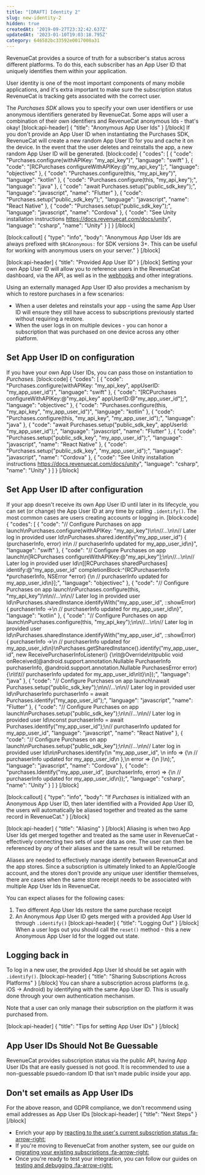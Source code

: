 ```yaml
---
title: "[DRAFT] Identity 2"
slug: new-identity-2
hidden: true
createdAt: '2019-09-27T23:32:42.637Z'
updatedAt: '2023-01-10T19:03:18.795Z'
category: 646582bc33592e0017008a31
---
```

RevenueCat provides a source of truth for a subscriber's status across different platforms. To do this, each subscriber has an App User ID that uniquely identifies them within your application. 

User identity is one of the most important components of many mobile applications, and it's extra important to make sure the subscription status RevenueCat is tracking gets associated with the correct user.

The *Purchases SDK* allows you to specify your own user identifiers or use anonymous identifiers generated by RevenueCat. Some apps will user a combination of their own identifiers and RevenueCat anonymous Ids - that's okay!
[block:api-header]
{
  "title": "Anonymous App User Ids"
}
[/block]
If you don't provide an App User ID when instantiating the Purchases SDK, RevenueCat will create a new random App User ID for you and cache it on the device. In the event that the user deletes and reinstalls the app, a new random App User ID will be generated.
[block:code]
{
  "codes": [
    {
      "code": "Purchases.configure(withAPIKey: \"my_api_key\")",
      "language": "swift"
    },
    {
      "code": "[RCPurchases configureWithAPIKey:@\"my_api_key\"];",
      "language": "objectivec"
    },
    {
      "code": "Purchases.configure(this, \"my_api_key\")",
      "language": "kotlin"
    },
    {
      "code": "Purchases.configure(this, \"my_api_key\");",
      "language": "java"
    },
    {
      "code": "await Purchases.setup(\"public_sdk_key\");",
      "language": "javascript",
      "name": "Flutter"
    },
    {
      "code": "Purchases.setup(\"public_sdk_key\");",
      "language": "javascript",
      "name": "React Native"
    },
    {
      "code": "Purchases.setup(\"public_sdk_key\");",
      "language": "javascript",
      "name": "Cordova"
    },
    {
      "code": "See Unity installation instructions https://docs.revenuecat.com/docs/unity",
      "language": "csharp",
      "name": "Unity"
    }
  ]
}
[/block]

[block:callout]
{
  "type": "info",
  "body": "Anonymous App User Ids are always prefixed with `$RCAnonymous:` for SDK versions 3+. This can be useful for working with anonymous users on your server."
}
[/block]

[block:api-header]
{
  "title": "Provided App User ID"
}
[/block]
Setting your own App User ID will allow you to reference users in the RevenueCat dashboard, via the API, as well as in the [webhooks](doc:webhooks) and other integrations.

Using an externally managed App User ID also provides a mechanism by which to restore purchases in a few scenarios: 
* When a user deletes and reinstalls your app - using the same App User ID will ensure they still have access to subscriptions previously started without requiring a restore.
* When the user logs in on multiple devices - you can honor a subscription that was purchased on one device across any other platform.

## Set App User ID on configuration
If you have your own App User IDs, you can pass those on instantiation to *Purchases*.
[block:code]
{
  "codes": [
    {
      "code": "Purchases.configure(withAPIKey: \"my_api_key\", appUserID: \"my_app_user_id\")",
      "language": "swift"
    },
    {
      "code": "[RCPurchases configureWithAPIKey:@\"my_api_key\" appUserID:@\"my_app_user_id\"];",
      "language": "objectivec"
    },
    {
      "code": "Purchases.configure(this, \"my_api_key\", \"my_app_user_id\")",
      "language": "kotlin"
    },
    {
      "code": "Purchases.configure(this, \"my_api_key\", \"my_app_user_id\");",
      "language": "java"
    },
    {
      "code": "await Purchases.setup(\"public_sdk_key\", appUserId: \"my_app_user_id\");",
      "language": "javascript",
      "name": "Flutter"
    },
    {
      "code": "Purchases.setup(\"public_sdk_key\", \"my_app_user_id\");",
      "language": "javascript",
      "name": "React Native"
    },
    {
      "code": "Purchases.setup(\"public_sdk_key\", \"my_app_user_id\");",
      "language": "javascript",
      "name": "Cordova"
    },
    {
      "code": "See Unity installation instructions https://docs.revenuecat.com/docs/unity",
      "language": "csharp",
      "name": "Unity"
    }
  ]
}
[/block]
## Set App User ID after configuration
If your app doesn't receive its own App User ID until later in its lifecycle, you can set (or change) the App User ID at any time by calling `.identify()`. The most common cases are users creating accounts or logging in. 
[block:code]
{
  "codes": [
    {
      "code": "// Configure Purchases on app launch\nPurchases.configure(withAPIKey: \"my_api_key\")\n\n//...\n\n// Later log in provided user Id\nPurchases.shared.identify(\"my_app_user_id\") { (purchaserInfo, error) in\n    // purchaserInfo updated for my_app_user_id\n}",
      "language": "swift"
    },
    {
      "code": "// Configure Purchases on app launch\n[RCPurchases configureWithAPIKey:@\"my_api_key\"];\n\n//...\n\n// Later log in provided user Id\n[[RCPurchases sharedPurchases] identify:@\"my_app_user_id\" completionBlock:^(RCPurchaserInfo *purchaserInfo, NSError *error) {\n    // purchaserInfo updated for my_app_user_id\n}];",
      "language": "objectivec"
    },
    {
      "code": "// Configure Purchases on app launch\nPurchases.configure(this, \"my_api_key\")\n\n//...\n\n// Later log in provided user Id\nPurchases.sharedInstance.identifyWith(\"my_app_user_id\", ::showError) { purchaserInfo ->\n  // purchaserInfo updated for my_app_user_id\n}",
      "language": "kotlin"
    },
    {
      "code": "// Configure Purchases on app launch\nPurchases.configure(this, \"my_api_key\");\n\n//...\n\n// Later log in provided user Id\nPurchases.sharedInstance.identifyWith(\"my_app_user_id\", ::showError) { purchaserInfo ->\n  // purchaserInfo updated for my_app_user_id\n}\nPurchases.getSharedInstance().identify(\"my_app_user_id\", new ReceivePurchaserInfoListener() {\n\t@Override\n\tpublic void onReceived(@android.support.annotation.Nullable PurchaserInfo purchaserInfo, @android.support.annotation.Nullable PurchasesError error) {\n\t\t// purchaserInfo updated for my_app_user_id\n\t}\n});",
      "language": "java"
    },
    {
      "code": "// Configure Purchases on app launch\nawait Purchases.setup(\"public_sdk_key\");\n\n//...\n\n// Later log in provided user Id\nPurchaserInfo purchaserInfo = await Purchases.identify(\"my_app_user_id\");",
      "language": "javascript",
      "name": "Flutter"
    },
    {
      "code": "// Configure Purchases on app launch\nPurchases.setup(\"public_sdk_key\");\n\n//...\n\n// Later log in provided user Id\nconst purchaserInfo = await Purchases.identify(\"my_app_user_id\");\n// purchaserInfo updated for my_app_user_id",
      "language": "javascript",
      "name": "React Native"
    },
    {
      "code": "// Configure Purchases on app launch\nPurchases.setup(\"public_sdk_key\");\n\n//...\n\n// Later log in provided user Id\n\nPurchases.identify(\n  \"my_app_user_id\", \n  info => {\n    // purchaserInfo updated for my_app_user_id\n  },\n  error => {\n  }\n);",
      "language": "javascript",
      "name": "Cordova"
    },
    {
      "code": "purchases.Identify(\"my_app_user_id\", (purchaserInfo, error) => {\n  // purchaserInfo updated for my_app_user_id\n});",
      "language": "csharp",
      "name": "Unity"
    }
  ]
}
[/block]

[block:callout]
{
  "type": "info",
  "body": "If *Purchases* is initialized with an Anonymous App User ID, then later identified with a Provided App User ID, the users will automatically be aliased together and treated as the same record in RevenueCat."
}
[/block]

[block:api-header]
{
  "title": "Aliasing"
}
[/block]
Aliasing is when two App User Ids get merged together and treated as the same user in RevenueCat - effectively connecting two sets of user data as one. The user can then be referenced by *any* of their aliases and the same result will be returned.

Aliases are needed to effectively manage identify between RevenueCat and the app stores. Since a subscription is ultimately linked to an Apple/Google account, and the stores don't provide any unique user identifier themselves, there are cases when the same store receipt needs to be associated with multiple App User Ids in RevenueCat.

You can expect aliases for the following cases:
1. Two different App User Ids restore the same purchase receipt
2. An Anonymous App User ID gets merged with a provided App User Id through `.identify()`
[block:api-header]
{
  "title": "Logging Out"
}
[/block]
When a user logs out you should call the `reset()` method - this a new Anonymous App User Id for the logged out state.

## Logging back in
To log in a new user, the provided App User Id should be set again with `.identify()`.
[block:api-header]
{
  "title": "Sharing Subscriptions Across Platforms"
}
[/block]
You can share a subscription across platforms (e.g. iOS -> Android) by identifying with the same App User ID. This is usually done through your own authentication mechanism.

Note that a user can only manage their subscription on the platform it was purchased from.

[block:api-header]
{
  "title": "Tips for setting App User IDs"
}
[/block]
## App User IDs Should Not Be Guessable

RevenueCat provides subscription status via the public API, having App User IDs that are easily guessed is not good. It is recommended to use a non-guessable psuedo-random ID that isn't made public inside your app.

## Don't set emails as App User IDs

For the above reason, and GDPR compliance, we don't recommend using email addresses as App User IDs
[block:api-header]
{
  "title": "Next Steps"
}
[/block]
* Enrich your app by [reacting to the user's current subscription status :fa-arrow-right:](doc:purchaserinfo)
* If you're moving to RevenueCat from another system, see our guide on [migrating your existing subscriptions :fa-arrow-right:](doc:migrating-existing-subscriptions)
* Once you're ready to test your integration, you can follow our guides on [testing and debugging :fa-arrow-right:](doc:debugging)